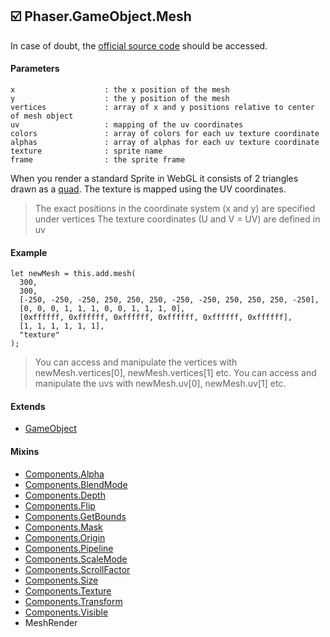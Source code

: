 ## :ballot_box_with_check: Phaser.GameObject.Mesh

In case of doubt, the [official source code](https://github.com/photonstorm/phaser) should be accessed.

#### Parameters

```
x                    : the x position of the mesh
y                    : the y position of the mesh
vertices             : array of x and y positions relative to center of mesh object
uv                   : mapping of the uv coordinates
colors               : array of colors for each uv texture coordinate
alphas               : array of alphas for each uv texture coordinate
texture              : sprite name
frame                : the sprite frame
```

When you render a standard Sprite in WebGL it consists of 2 triangles drawn as a [quad](https://cascade.madmimi.com/promotion_images/1776/7835/original/quad.png?1495210535).
The texture is mapped using the UV coordinates.

> The exact positions in the coordinate system (x and y) are specified under vertices
> The texture coordinates (U and V = UV) are defined in uv

#### Example

```
let newMesh = this.add.mesh(
  300,
  300,
  [-250, -250, -250, 250, 250, 250, -250, -250, 250, 250, 250, -250],
  [0, 0, 0, 1, 1, 1, 0, 0, 1, 1, 1, 0],
  [0xffffff, 0xffffff, 0xffffff, 0xffffff, 0xffffff, 0xffffff],
  [1, 1, 1, 1, 1, 1],
  "texture"
);
```

> You can access and manipulate the vertices with newMesh.vertices[0], newMesh.vertices[1] etc.
> You can access and manipulate the uvs with newMesh.uv[0], newMesh.uv[1] etc.

#### Extends

- [GameObject](https://github.com/digitsensitive/phaser3-typescript/blob/master/cheatsheets/gameobjects/gameobject.md)

#### Mixins

- [Components.Alpha](https://github.com/digitsensitive/phaser3-typescript/blob/master/cheatsheets/gameobjects/components/alpha.md)
- [Components.BlendMode](https://github.com/digitsensitive/phaser3-typescript/blob/master/cheatsheets/gameobjects/components/blendMode.md)
- [Components.Depth](https://github.com/digitsensitive/phaser3-typescript/blob/master/cheatsheets/gameobjects/components/depth.md)
- [Components.Flip](https://github.com/digitsensitive/phaser3-typescript/blob/master/cheatsheets/gameobjects/components/flip.md)
- [Components.GetBounds](https://github.com/digitsensitive/phaser3-typescript/blob/master/cheatsheets/gameobjects/components/getBounds.md)
- [Components.Mask](https://github.com/digitsensitive/phaser3-typescript/blob/master/cheatsheets/gameobjects/components/mask.md)
- [Components.Origin](https://github.com/digitsensitive/phaser3-typescript/blob/master/cheatsheets/gameobjects/components/origin.md)
- [Components.Pipeline](https://github.com/digitsensitive/phaser3-typescript/blob/master/cheatsheets/gameobjects/components/pipeline.md)
- [Components.ScaleMode](https://github.com/digitsensitive/phaser3-typescript/blob/master/cheatsheets/gameobjects/components/scaleMode.md)
- [Components.ScrollFactor](https://github.com/digitsensitive/phaser3-typescript/blob/master/cheatsheets/gameobjects/components/scrollFactor.md)
- [Components.Size](https://github.com/digitsensitive/phaser3-typescript/blob/master/cheatsheets/gameobjects/components/size.md)
- [Components.Texture](https://github.com/digitsensitive/phaser3-typescript/blob/master/cheatsheets/gameobjects/components/texture.md)
- [Components.Transform](https://github.com/digitsensitive/phaser3-typescript/blob/master/cheatsheets/gameobjects/components/transform.md)
- [Components.Visible](https://github.com/digitsensitive/phaser3-typescript/blob/master/cheatsheets/gameobjects/components/visible.md)
- MeshRender

